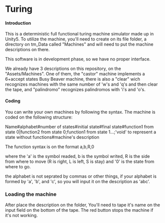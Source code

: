﻿
# Turing

#### Introduction
This is a deterministic full functional turing machine simulator made up in Unity5. 
To utilize the machine, you'll need to create on its file folder, a directory on tm_Data called "Machines" and will need to put the machine descriptions on there.

This software is in development phase, so we have no proper interface.

We already have 3 descriptions on this repository, on the "Assets/Machines". One of them, the "castor" machine implements a 6+accept states Busy Beaver machine, there is also a "clear" wich recognizes machines with the same number of 'w's and 'q's and then clear the tape, and "palindromo" recognizes palindromos with 'i's and 'o's.

#### Coding
You can write your own machines by following the syntax. The machine is coded on the following structure:

Name#alphabet#number of states#initial state#final state#function1 from state 0|function2 from state 0;function1 from state 1...;'void' to represent a state without functions#machine's description

The function syntax is on the format a,b,R,0

where the 'a' is the symbol readed, b is the symbol writed, R is the side from where to move (R is right, L is left, S is stay) and '0' is the state from where to go.

the alphabet is not seprated by commas or other things, if your alphabet is formed by 'a', 'b', and 'c', so you will input it on the description as 'abc'.

### Loading the machine
After place the description on the folder, You'll need to tape it's name on the input field on the bottom of the tape. The red button stops the machine if it's not working.
